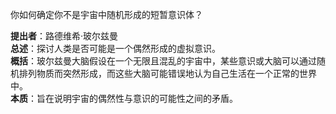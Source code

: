 
你如何确定你不是宇宙中随机形成的短暂意识体？

**提出者**：路德维希·玻尔兹曼  
**总述**：探讨人类是否可能是一个偶然形成的虚拟意识。  
**概括**：玻尔兹曼大脑假设在一个无限且混乱的宇宙中，某些意识或大脑可以通过随机排列物质而突然形成，而这些大脑可能错误地认为自己生活在一个正常的世界中。  
**本质**：旨在说明宇宙的偶然性与意识的可能性之间的矛盾。